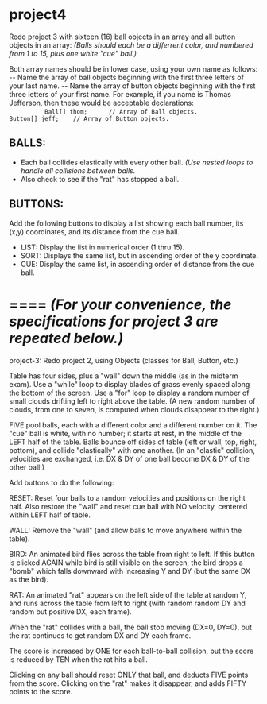 # project4
Redo project 3 with sixteen (16) ball objects in an array and all button objects in an array:
*(Balls should each be a differrent color, and numbered from 1 to 15, plus one white "cue" ball.)*

Both array names should be in lower case, using your own name as follows:
-- Name the array of ball objects beginning with the first three letters of your last name.
-- Name the array of button objects beginning with the first three letters of your first name.
For example, if you name is Thomas Jefferson, then these would be acceptable declarations:  
`           Ball[] thom;      // Array of Ball objects. `
`           Button[] jeff;    // Array of Button objects.`

BALLS:
-----
* Each ball collides elastically with every other ball.  *(Use nested loops to handle all collisions between balls.*  
* Also check to see if the "rat" has stopped a ball.

BUTTONS:
-------
Add the following buttons to display a list showing each ball number, its (x,y) coordinates, and its distance from the cue ball.  
* LIST:  Display the list in numerical order (1 thru 15).
* SORT:  Displays the same list, but in ascending order of the y coordinate.
* CUE:   Display the same list, in ascending order of distance from the cue ball.


====
    *(For your convenience, the specifications for project 3 are repeated below.)*
====


project-3:
Redo project 2, using Objects (classes for Ball, Button, etc.)

Table has four sides, plus a "wall" down the middle (as in the midterm exam). Use a "while" loop to display blades of grass evenly spaced along the bottom of the screen. Use a "for" loop to display a random number of small clouds drifting left to right above the table. (A new random number of clouds, from one to seven, is computed when clouds disappear to the right.)

FIVE pool balls, each with a different color and a different number on it.
The "cue" ball is white, with no number; it starts at rest, in the middle of the LEFT half of the table.
Balls bounce off sides of table (left or wall, top, right, bottom), and collide "elastically" with one another.
(In an "elastic" collision, velocities are exchanged, i.e. DX & DY of one ball become DX & DY of the other ball!)

Add buttons to do the following:

RESET: Reset four balls to a random velocities and positions on the right half.
Also restore the "wall" and reset cue ball with NO velocity, centered within LEFT half of table.

WALL: Remove the "wall" (and allow balls to move anywhere within the table).

BIRD: An animated bird flies across the table from right to left.
If this button is clicked AGAIN while bird is still visible on the screen,
the bird drops a "bomb" which falls downward with increasing Y and DY (but the same DX as the bird).

RAT: An animated "rat" appears on the left side of the table at random Y, and runs across the table from left to right (with random random DY and random but positive DX, each frame).

When the "rat" collides with a ball, the ball stop moving (DX=0, DY=0), but the rat continues to get random DX and DY each frame.

The score is increased by ONE for each ball-to-ball collision,
but the score is reduced by TEN when the rat hits a ball.

Clicking on any ball should reset ONLY that ball, and deducts FIVE points from the score. Clicking on the "rat" makes it disappear, and adds FIFTY points to the score.
